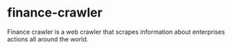 # finance-crawler
 Finance crawler is a web crawler that scrapes information about enterprises actions all around the world.
